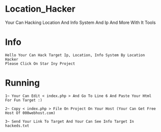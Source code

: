 # Location_Hacker
Your Can Hacking Location And Info System And Ip And More With It Tools 

# Info
```
Hello Your Can Hack Target Ip, Location, Info System By Location Hacker
Please Click On Star Iny Project
```

# Running
```
1~ Your Can Edit < index.php > And Go To Line 6 And Paste Your Html For Fun Target :)

2~ Copy < index.php > File On Project On Your Host (Your Can Get Free Host Of 000webhost.com)

3~ Send Your Link To Target And Your Can See Info Target In hackeds.txt
```
